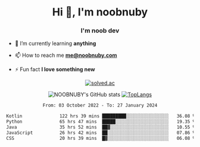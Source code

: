 <h1 align="center">Hi 👋, I'm noobnuby</h1>
<h3 align="center">I'm noob dev</h3>

- 🌱 I’m currently learning **anything**

- 📫 How to reach me **me@noobnuby.com**

- ⚡ Fun fact **I love something new**

<div align="center">
  
[![solved.ac](https://solvedac-cards-starcea.paring.moe/profile/noobnuby)](https://solved.ac/profile/noobnuby)

<div>
<div align="center">

![NOOBNUBY's GitHub stats](https://github-readme-stats.vercel.app/api?username=NOOBNUBY&show_icons=true&theme=dark)
[![TopLangs](https://github-readme-stats.vercel.app/api/top-langs/?username=NOOBNUBY&layout=compact&theme=dark)](https://github.com/anuraghazra/github-readme-stats)

</div>

<!--START_SECTION:waka-->

```txt
From: 03 October 2022 - To: 27 January 2024

Kotlin              122 hrs 39 mins █████████░░░░░░░░░░░░░░░░   36.08 %
Python              65 hrs 47 mins  █████░░░░░░░░░░░░░░░░░░░░   19.35 %
Java                35 hrs 52 mins  ██▓░░░░░░░░░░░░░░░░░░░░░░   10.55 %
JavaScript          26 hrs 42 mins  ██░░░░░░░░░░░░░░░░░░░░░░░   07.86 %
CSS                 20 hrs 39 mins  █▓░░░░░░░░░░░░░░░░░░░░░░░   06.08 %
```

<!--END_SECTION:waka-->

